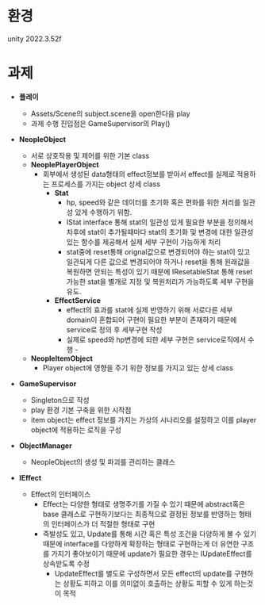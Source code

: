 환경
=
unity 2022.3.52f

과제
=

- **플레이**
  - Assets/Scene의 subject.scene을 open한다음 play
  - 과제 수행 진입점은 GameSupervisor의 Play()
  
- **NeopleObject**
  - 서로 상호작용 및 제어를 위한 기본 class
  - **NeoplePlayerObject**
    - 회부에서 생성된 data형태의 effect정보를 받아서 effect를 실제로 적용하는 프로세스를 가지는 object 상세 class
      - **Stat**
        - hp, speed와 같은 데이터를 초기화 혹은 편화를 위한 처리를 일관성 있게 수행하기 위함.
        - IStat interface 통해 stat의 일관성 있게 필요한 부분을 정의해서 차후에 stat이 추가될때마다 stat의 초기화 및 변경에 대한 일관성 있는 함수를 제공해서 실제 세부 구현이 가능하게 처리
        - stat중에 reset통해 orignal값으로 변경되어야 하는 stat이 있고 일관되게 다른 값으로 변경되어야 하거나 reset을 통해 원래값을 복원하면 안되는 특성이 있기 때문에 IResetableStat 통해 reset 가능한 stat을 별개로 지정 및 복원처리가 가능하도록 세부 구현을 유도.
      - **EffectService**
        - effect의 효과를 stat에 실제 반영하기 위해 서로다른 세부 domain이 혼합되어 구현이 필요한 부분이 존재하기 때문에 service로 정의 후 세부구현 작성
        - 실제로 speed와 hp변경에 되한 세부 구현은 service로직에서 수행        - 
  - **NeopleItemObject**
    - Player object에 영향을 주기 위한 정보를 가지고 있는 상세 class
- **GameSupervisor**
  - Singleton으로 작성
  - play 환경 기본 구축을 위한 시작점
  - item object는 effect 정보를 가지는 가상의 시나리오를 설정하고 이를 player object에 적용하는 로직을 구성
- **ObjectManager**
  - NeopleObject의 생성 및 파괴를 관리하는 클래스
- **IEffect**
  - Effect의 인터페이스
    - Effect는 다양한 형태로 생명주기를 가질 수 있기 때문에 abstract혹은 base 클래스로 구현하기보다는 최종적으로 결정된 정보를 반영하는 형태의 인터페이스가 더 적절한 형태로 구현
    - 즉발성도 있고, Update를 통해 시간 혹은 특성 조건을 다양하게 볼 수 있기 때문에 interface를 다양하게 확장하는 형태로 구현하는게 더 유연한 구조를 가지기 좋아보이기 때문에 update가 필요한 경우는 IUpdateEffect를 상속받도록 수정
      - UpdateEffect를 별도로 구성하면서 모든 effect의 update를 구현하는 상황도 피하고 이를 의미없이 호출하는 상황도 피할 수 있게 하는것이 목적      
